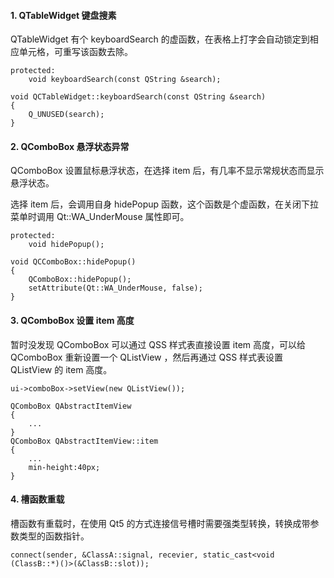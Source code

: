 #### 1. QTableWidget 键盘搜素

QTableWidget 有个 keyboardSearch 的虚函数，在表格上打字会自动锁定到相应单元格，可重写该函数去除。

```
protected:
    void keyboardSearch(const QString &search);

void QCTableWidget::keyboardSearch(const QString &search)
{
    Q_UNUSED(search);
}
```



#### 2. QComboBox 悬浮状态异常

QComboBox 设置鼠标悬浮状态，在选择 item 后，有几率不显示常规状态而显示悬浮状态。

选择 item 后，会调用自身 hidePopup 函数，这个函数是个虚函数，在关闭下拉菜单时调用 Qt::WA_UnderMouse 属性即可。

```
protected:
    void hidePopup();
    
void QCComboBox::hidePopup()
{
    QComboBox::hidePopup();
    setAttribute(Qt::WA_UnderMouse, false);
}
```



#### 3. QComboBox 设置 item 高度

暂时没发现 QComboBox 可以通过 QSS 样式表直接设置 item 高度，可以给 QComboBox  重新设置一个 QListView ，然后再通过 QSS 样式表设置 QListView  的 item 高度。

```
ui->comboBox->setView(new QListView());

QComboBox QAbstractItemView 
{
	...
}
QComboBox QAbstractItemView::item
{
	...
	min-height:40px;
}
```



#### 4.  槽函数重载

槽函数有重载时，在使用 Qt5 的方式连接信号槽时需要强类型转换，转换成带参数类型的函数指针。

```
connect(sender, &ClassA::signal, recevier, static_cast<void (ClassB::*)()>(&ClassB::slot));
```



